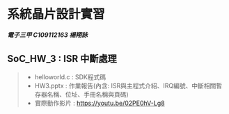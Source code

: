 # 系統晶片設計實習
***電子三甲 C109112163 楊翔詠***
## SoC_HW_3 : ISR 中斷處理
> - helloworld.c : SDK程式碼
> - HW3.pptx : 作業報告(內含: ISR與主程式介紹、IRQ編號、中斷相關暫存器名稱、位址、手冊名稱與頁碼)
> - 實際動作影片 : https://youtu.be/02PE0hV-Lg8
